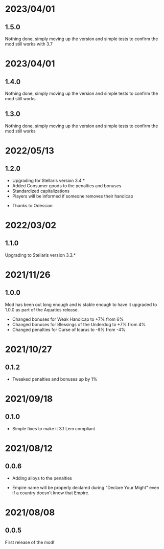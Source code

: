 # 2023/04/01

## 1.5.0

Nothing done, simply moving up the version and simple tests to confirm the mod still works with 3.7

# 2023/04/01

## 1.4.0

Nothing done, simply moving up the version and simple tests to confirm the mod still works

## 1.3.0

Nothing done, simply moving up the version and simple tests to confirm the mod still works

# 2022/05/13

## 1.2.0

* Upgrading for Stellaris version 3.4.*
* Added Consumer goods to the penalties and bonuses
* Standardized capitalizations
* Players will be informed if someone removes their handicap

- Thanks to Odessian

# 2022/03/02

## 1.1.0

Upgrading to Stellaris version 3.3.*

# 2021/11/26

## 1.0.0

Mod has been out long enough and is stable enough to have it upgraded to 1.0.0 as part of the Aquatics release.

* Changed bonuses for Weak Handicap to +7% from 6%
* Changed bonuses for Blessings of the Underdog to +7% from 4%
* Changed penalties for Curse of Icarus to -6% from -4%

# 2021/10/27

## 0.1.2

* Tweaked penalties and bonuses up by 1%

# 2021/09/18

## 0.1.0

* Simple fixes to make it 3.1 Lem compliant

# 2021/08/12

## 0.0.6

* Adding alloys to the penalties

* Empire name will be properly declared during "Declare Your Might" even if a country doesn't know that Empire.

# 2021/08/08

## 0.0.5

First release of the mod!